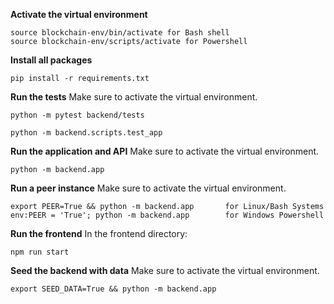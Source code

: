 **Activate the virtual environment**

```
source blockchain-env/bin/activate for Bash shell
source blockchain-env/scripts/activate for Powershell
```

**Install all packages**
```
pip install -r requirements.txt
```

**Run the tests**
Make sure to activate the virtual environment.

```
python -m pytest backend/tests

python -m backend.scripts.test_app
```

**Run the application and API**
Make sure to activate the virtual environment.

```
python -m backend.app
```

**Run a peer instance**
Make sure to activate the virtual environment.

```
export PEER=True && python -m backend.app       for Linux/Bash Systems
env:PEER = 'True'; python -m backend.app        for Windows Powershell
```
**Run the frontend**
In the frontend directory:
```
npm run start
```

**Seed the backend with data**
Make sure to activate the virtual environment.
```
export SEED_DATA=True && python -m backend.app
```